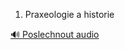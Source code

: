 
1. Praxeologie a historie

[🔊 Poslechnout audio](/data/7-paragraphs/audio/chapter_12/para_002-1-Praxeologie-a-historie.mp3)
